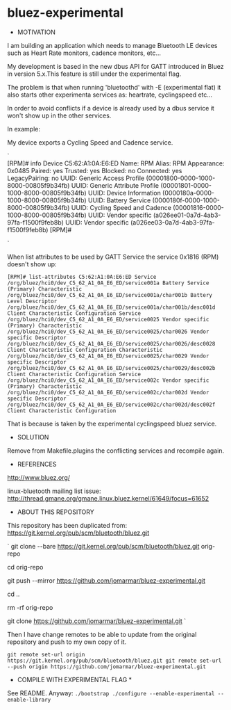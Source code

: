 bluez-experimental
==================

* MOTIVATION

I am building an application which needs to manage Bluetooth LE devices such as
Heart Rate monitors, cadence monitors, etc...

My development is based in the new dbus API for GATT introduced in Bluez in version 5.x.This
 feature is still under the experimental flag.

The problem is that when running 'bluetoothd' with -E (experimental flat) it also starts other
experimenta services as: heartrate, cyclingspeed etc...

In order to avoid conflicts if a device is already used by a dbus service it won't show up in the other services.

In example:

My device exports a Cycling Speed and Cadence service.

`  
[RPM]# info
  Device C5:62:A1:0A:E6:ED
	Name: RPM
	Alias: RPM
	Appearance: 0x0485
	Paired: yes
	Trusted: yes
	Blocked: no
	Connected: yes
	LegacyPairing: no
	UUID: Generic Access Profile    (00001800-0000-1000-8000-00805f9b34fb)
	UUID: Generic Attribute Profile (00001801-0000-1000-8000-00805f9b34fb)
	UUID: Device Information        (0000180a-0000-1000-8000-00805f9b34fb)
	UUID: Battery Service           (0000180f-0000-1000-8000-00805f9b34fb)
	UUID: Cycling Speed and Cadence (00001816-0000-1000-8000-00805f9b34fb)
	UUID: Vendor specific           (a026ee01-0a7d-4ab3-97fa-f1500f9feb8b)
	UUID: Vendor specific           (a026ee03-0a7d-4ab3-97fa-f1500f9feb8b)
[RPM]#  

`

When list attributes to be used by GATT Service the service 0x1816 (RPM) doesn't show up:


`
[RPM]# list-attributes C5:62:A1:0A:E6:ED
Service /org/bluez/hci0/dev_C5_62_A1_0A_E6_ED/service001a Battery Service (Primary)
Characteristic /org/bluez/hci0/dev_C5_62_A1_0A_E6_ED/service001a/char001b Battery Level
Descriptor /org/bluez/hci0/dev_C5_62_A1_0A_E6_ED/service001a/char001b/desc001d Client Characteristic Configuration
Service /org/bluez/hci0/dev_C5_62_A1_0A_E6_ED/service0025 Vendor specific (Primary)
Characteristic /org/bluez/hci0/dev_C5_62_A1_0A_E6_ED/service0025/char0026 Vendor specific
Descriptor /org/bluez/hci0/dev_C5_62_A1_0A_E6_ED/service0025/char0026/desc0028 Client Characteristic Configuration
Characteristic /org/bluez/hci0/dev_C5_62_A1_0A_E6_ED/service0025/char0029 Vendor specific
Descriptor /org/bluez/hci0/dev_C5_62_A1_0A_E6_ED/service0025/char0029/desc002b Client Characteristic Configuration
Service /org/bluez/hci0/dev_C5_62_A1_0A_E6_ED/service002c Vendor specific (Primary)
Characteristic /org/bluez/hci0/dev_C5_62_A1_0A_E6_ED/service002c/char002d Vendor specific
Descriptor /org/bluez/hci0/dev_C5_62_A1_0A_E6_ED/service002c/char002d/desc002f Client Characteristic Configuration
`

That is because is taken by the experimental cyclingspeed bluez service.

* SOLUTION

Remove from Makefile.plugins the conflicting services and recompile again.

* REFERENCES

http://www.bluez.org/

linux-bluetooth mailing list issue: http://thread.gmane.org/gmane.linux.bluez.kernel/61649/focus=61652

* ABOUT THIS REPOSITORY

This repository has been duplicated from: https://git.kernel.org/pub/scm/bluetooth/bluez.git

`
git clone --bare https://git.kernel.org/pub/scm/bluetooth/bluez.git orig-repo

cd orig-repo

git push --mirror https://github.com/jomarmar/bluez-experimental.git

cd ..

rm -rf orig-repo

git clone https://github.com/jomarmar/bluez-experimental.git
`

Then I have change remotes to be able to update from the original repository and push to my own copy of it.

`
git remote set-url origin https://git.kernel.org/pub/scm/bluetooth/bluez.git
git remote set-url --push origin https://github.com/jomarmar/bluez-experimental.git
`

* COMPILE WITH EXPERIMENTAL FLAG *

See README.
Anyway:
`
  ./bootstrap
  ./configure --enable-experimental --enable-library
`
